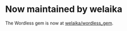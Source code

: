 # Now maintained by welaika

The Wordless gem is now at [welaika/wordless_gem](https://github.com/welaika/wordless_gem).
